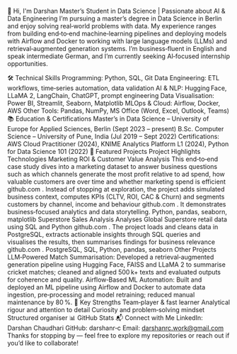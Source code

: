 👋 Hi, I'm Darshan
Master’s Student in Data Science | Passionate about AI & Data Engineering
I’m pursuing a master’s degree in Data Science in Berlin and enjoy solving real‑world problems with data. My experience ranges from building end‑to‑end machine‑learning pipelines and deploying models with Airflow and Docker to working with large language models (LLMs) and retrieval‑augmented generation systems. I’m business‑fluent in English and speak intermediate German, and I’m currently seeking AI‑focused internship opportunities.

🛠️ Technical Skills
Programming: Python, SQL, Git
Data Engineering: ETL workflows, time‑series automation, data validation
AI & NLP: Hugging Face, LLaMA 2, LangChain, ChatGPT, prompt engineering
Data Visualisation: Power BI, Streamlit, Seaborn, Matplotlib
MLOps & Cloud: Airflow, Docker, AWS
Other Tools: Pandas, NumPy, MS Office (Word, Excel, Outlook, Teams)
📚 Education & Certifications
Master’s in Data Science – University of Europe for Applied Sciences, Berlin (Sept 2023 – present)
B.Sc. Computer Science – University of Pune, India (Jul 2019 – Sept 2022)
Certifications: AWS Cloud Practitioner (2024), KNIME Analytics Platform L1 (2024), Python for Data Science 101 (2022)
🌱 Featured Projects
Project	Highlights	Technologies
Marketing ROI & Customer Value Analysis	This end‑to‑end case study dives into a marketing dataset to answer business questions such as which channels generate the most profit relative to ad spend, how valuable customers are over time and whether marketing spend is efficient
github.com
. Instead of stopping at exploration, the project adds simulated business context, computes KPIs (CLTV, ROI, CAC & Churn) and segments customers by channel, income and behaviour
github.com
. It demonstrates business‑focused analytics and data storytelling.	Python, pandas, seaborn, matplotlib
Superstore Sales Analysis	Analyses Global Superstore retail data using SQL and Python
github.com
. The project loads and cleans data in PostgreSQL, extracts actionable insights through SQL queries and visualises the results, then summarises findings for business relevance
github.com
.	PostgreSQL, SQL, Python, pandas, seaborn
Other Projects
LLM‑Powered Match Summarisation: Developed a retrieval‑augmented generation pipeline using Hugging Face, FAISS and LLaMA 2 to summarise cricket matches; cleaned and aligned 500 k+ texts and evaluated outputs for coherence and quality.
Airflow‑Based ML Automation: Built and deployed an ML pipeline using Airflow and Docker to automate data ingestion, pre‑processing and model retraining; reduced manual maintenance by 80 %.
🤝 Key Strengths
Team‑player & fast learner
Analytical rigour and attention to detail
Curiosity and problem‑solving mindset
Structured organiser
📊 GitHub Stats
📬 Connect with Me
LinkedIn: Darshan Chaudhari
GitHub: darshanr‑c
Email: darshanrc.work@gmail.com
Thanks for stopping by — feel free to explore my repositories or reach out if you’d like to collaborate!
